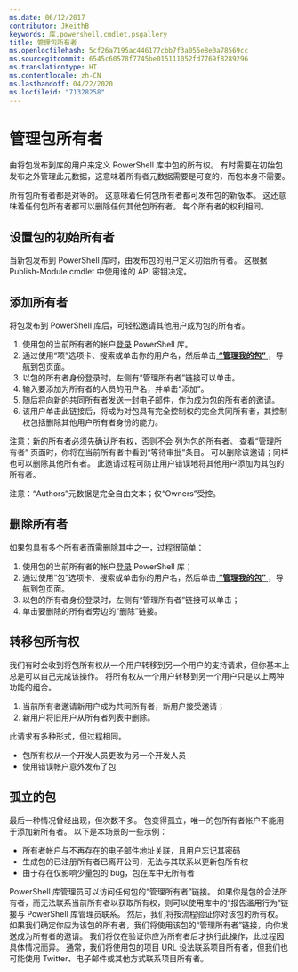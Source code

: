 ```yaml
---
ms.date: 06/12/2017
contributor: JKeithB
keywords: 库,powershell,cmdlet,psgallery
title: 管理包所有者
ms.openlocfilehash: 5cf26a7195ac446177cbb7f3a055e8e0a78569cc
ms.sourcegitcommit: 6545c60578f7745be015111052fd7769f8289296
ms.translationtype: HT
ms.contentlocale: zh-CN
ms.lasthandoff: 04/22/2020
ms.locfileid: "71328258"
---
```

# <a name="managing-package-owners"></a>管理包所有者

由将包发布到库的用户来定义 PowerShell 库中包的所有权。
有时需要在初始包发布之外管理此元数据，这意味着所有者元数据需要是可变的，而包本身不需要。

所有包所有者都是对等的。
这意味着任何包所有者都可发布包的新版本。 这还意味着任何包所有者都可以删除任何其他包所有者。
每个所有者的权利相同。

## <a name="setting-a-packages-initial-owner"></a>设置包的初始所有者

当新包发布到 PowerShell 库时，由发布包的用户定义初始所有者。 这根据 Publish-Module cmdlet 中使用谁的 API 密钥决定。

## <a name="adding-owners"></a>添加所有者

将包发布到 PowerShell 库后，可轻松邀请其他用户成为包的所有者。

1. 使用包的当前所有者的帐户[登录](https://powershellgallery.com/users/account/LogOn) PowerShell 库。
2. 通过使用“项”选项卡、搜索或单击你的用户名，然后单击[ **“管理我的包”** ](https://www.powershellgallery.com/account/Packages)，导航到包页面。
3. 以包的所有者身份登录时，左侧有“管理所有者”链接可以单击。
4. 输入要添加为所有者的人员的用户名，并单击“添加”。
5. 随后将向新的共同所有者发送一封电子邮件，作为成为包的所有者的邀请。
6. 该用户单击此链接后，将成为对包具有完全控制权的完全共同所有者，其控制权包括删除其他用户所有者身份的能力。

 注意：新的所有者必须先确认所有权，否则不会  列为包的所有者。
查看“管理所有者”  页面时，你将在当前所有者中看到“等待审批”条目。
可以删除该邀请；同样也可以删除其他所有者。
此邀请过程可防止用户错误地将其他用户添加为其包的所有者。

注意：“Authors”元数据是完全自由文本；仅“Owners”受控。


## <a name="removing-owners"></a>删除所有者

如果包具有多个所有者而需删除其中之一，过程很简单：

1. 使用包的当前所有者的帐户[登录](https://powershellgallery.com/users/account/LogOn) PowerShell 库；
2. 通过使用“包”选项卡、搜索或单击你的用户名，然后单击[ **“管理我的包”** ](https://www.powershellgallery.com/account/Packages)，导航到包页面。
3. 以包的所有者身份登录时，左侧有“管理所有者”链接可以单击；
4. 单击要删除的所有者旁边的“删除”链接。



## <a name="transferring-package-ownership"></a>转移包所有权

我们有时会收到将包所有权从一个用户转移到另一个用户的支持请求，但你基本上总是可以自己完成该操作。
将所有权从一个用户转移到另一个用户只是以上两种功能的组合。

1. 当前所有者邀请新用户成为共同所有者，新用户接受邀请；
2. 新用户将旧用户从所有者列表中删除。

此请求有多种形式，但过程相同。

- 包所有权从一个开发人员更改为另一个开发人员
- 使用错误帐户意外发布了包


## <a name="orphaned-packages"></a>孤立的包

最后一种情况曾经出现，但次数不多。
包变得孤立，唯一的包所有者帐户不能用于添加新所有者。
以下是本场景的一些示例：

- 所有者帐户与不再存在的电子邮件地址关联，且用户忘记其密码
- 生成包的已注册所有者已离开公司，无法与其联系以更新包所有权
- 由于存在仅影响少量包的 bug，包在库中无所有者

PowerShell 库管理员可以访问任何包的“管理所有者”链接。
如果你是包的合法所有者，而无法联系当前所有者以获取所有权，则可以使用库中的“报告滥用行为”链接与 PowerShell 库管理员联系。
然后，我们将按流程验证你对该包的所有权。
如果我们确定你应为该包的所有者，我们将使用该包的“管理所有者”链接，向你发送成为所有者的邀请。
我们将仅在验证你应为所有者后才执行此操作，此过程因具体情况而异。
通常，我们将使用包的项目 URL 设法联系项目所有者，但我们也可能使用 Twitter、电子邮件或其他方式联系项目所有者。
